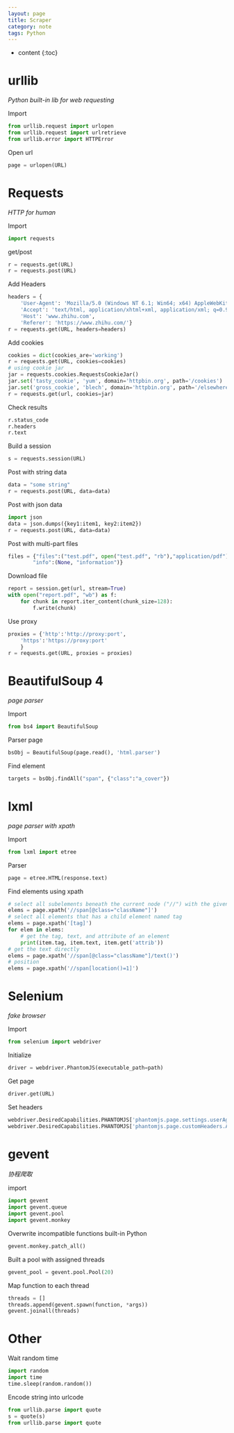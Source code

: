 ```yaml
---
layout: page
title: Scraper
category: note
tags: Python
---
```


* content
{:toc}



# urllib

*Python built-in lib for web requesting*

Import

```python
from urllib.request import urlopen
from urllib.request import urlretrieve
from urllib.error import HTTPError
```
Open url

```python
page = urlopen(URL)
```

# Requests

*HTTP for human*

Import

```python
import requests
```

get/post

```python
r = requests.get(URL)
r = requests.post(URL)
```
Add Headers

```python
headers = {
    'User-Agent': 'Mozilla/5.0 (Windows NT 6.1; Win64; x64) AppleWebKit/537.36 (KHTML, like Gecko) Chrome/63.0.3239.132 Safari/537.36',
    'Accept': 'text/html, application/xhtml+xml, application/xml; q=0.9, img/webp,*/*; q=0.8',
    'Host': 'www.zhihu.com',
    'Referer': 'https://www.zhihu.com/'}
r = requests.get(URL, headers=headers)
```

Add cookies

```python
cookies = dict(cookies_are='working')
r = requests.get(URL, cookies=cookies)
# using cookie jar
jar = requests.cookies.RequestsCookieJar()
jar.set('tasty_cookie', 'yum', domain='httpbin.org', path='/cookies')
jar.set('gross_cookie', 'blech', domain='httpbin.org', path='/elsewhere')
r = requests.get(url, cookies=jar)
```

Check results

```python
r.status_code
r.headers
r.text
```

Build a session

```python
s = requests.session(URL)
```

Post with string data

```python
data = "some string"
r = requests.post(URL, data=data)
```

Post with json data

```python
import json
data = json.dumps({key1:item1, key2:item2})
r = requests.post(URL, data=data)
```

Post with multi-part files

```python
files = {"files":("test.pdf", open("test.pdf", "rb"),"application/pdf"), 
        "info":(None, "information")}
```

Download file

```python
report = session.get(url, stream=True)
with open("report.pdf", "wb") as f:
    for chunk in report.iter_content(chunk_size=128):
        f.write(chunk)
```

Use proxy

```python
proxies = {'http':'http://proxy:port',
    'https':'https://proxy:port'
    }
r = requests.get(URL, proxies = proxies)
```

# BeautifulSoup 4

*page parser*

Import

```python
from bs4 import BeautifulSoup
```

Parser page

```python
bsObj = BeautifulSoup(page.read(), 'html.parser')
```

Find element

```python
targets = bsObj.findAll("span", {"class":"a_cover"})
```

# lxml

*page parser with xpath*

Import

```python
from lxml import etree
```

Parser

```python
page = etree.HTML(response.text)
```

Find elements using xpath

```python
# select all subelements beneath the current node ("//") with the given tag ("span") which the given attribute ("[@class]") has the given value ("className")
elems = page.xpath('//span[@class="className"]')
# select all elements that has a child element named tag
elems = page.xpath('[tag]')
for elem in elems:
    # get the tag, text, and attribute of an element
    print(item.tag, item.text, item.get('attrib'))
# get the text directly
elems = page.xpath('//span[@class="className"]/text()')
# position
elems = page.xpath('//span[location()=1]')
```

# Selenium

*fake browser*

Import

```python
from selenium import webdriver
```

Initialize

```python
driver = webdriver.PhantomJS(executable_path=path)
```

Get page

```python
driver.get(URL)
```

Set headers

```python
webdriver.DesiredCapabilities.PHANTOMJS['phantomjs.page.settings.userAgent'] = 'Mozilla/5.0 (Macintosh; Intel Mac OS X 10_12_2) AppleWebKit/537.36 (KHTML, like Gecko) Chrome/55.0.2883.95 Safari/537.36'
webdriver.DesiredCapabilities.PHANTOMJS['phantomjs.page.customHeaders.Accept-Language'] = 'en-US,en;q=0.6'
```

# gevent

*协程爬取*

import

```python
import gevent
import gevent.queue
import gevent.pool
import gevent.monkey
```

Overwrite incompatible functions built-in Python

```python
gevent.monkey.patch_all()
```

Built a pool with assigned threads

```python
gevent_pool = gevent.pool.Pool(20)
```

Map function to each thread

```python
threads = []
threads.append(gevent.spawn(function, *args))
gevent.joinall(threads)
```

# Other

Wait random time

```python
import random
import time
time.sleep(random.random())
```

Encode string into urlcode

```python
from urllib.parse import quote
s = quote(s)
from urllib.parse import quote
```